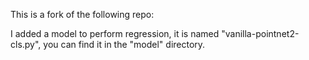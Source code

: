 This is a fork of the following repo: 

I added a model to perform regression, it is named "vanilla-pointnet2-cls.py", you can find it in the "model" directory.
